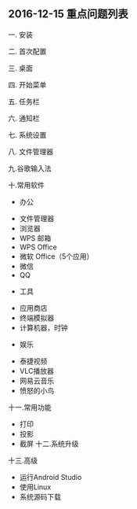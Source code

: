 ## 2016-12-15 重点问题列表

一. 安装  


二. 首次配置


三. 桌面


四. 开始菜单


五. 任务栏

六. 通知栏


七. 系统设置


八. 文件管理器

九.谷歌输入法

十.常用软件
* 办公
 - 文件管理器
 - 浏览器
 - WPS 邮箱
 - WPS Office
 - 微软 Office（5个应用）
 - 微信
 - QQ

* 工具
 - 应用商店
 - 终端模拟器
 - 计算机器，时钟

* 娱乐
 - 泰捷视频
 - VLC播放器
 - 网易云音乐
 - 愤怒的小鸟

十一.常用功能
- 打印
- 投影
- 截屏
十二.系统升级

十三.高级
 - 运行Android Studio
 - 使用Linux
 - 系统源码下载







